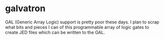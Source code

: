 galvatron
=========

GAL (Generic Array Logic) support is pretty poor these days. I plan to scrap what bits and pieces I can of this programmable array of logic gates to create JED files which can be written to the GAL.